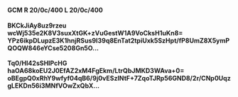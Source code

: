 #### GCM R 20/0c/400 L 20/0c/400
**BKCkJiAy8uz9rzeu**<br/>**wcWj535e2K8V3suxXtGK+zVuGestW1A9VoCksH1uKn8=**<br/>**YPz6ikpDLupzE3K1hnjRSus9I39q8EnTat2tpiUxk5SzHpt/fP8UmZ8X5ymPQOQW846eYCse5208Gn5O...**<br/><br/>
**Tq0/HI42sSHIPcHG**<br/>**haOA68koEU2J0EfAZ2xM4FgEkm/LtrQbJMKD3WAva+0=**<br/>**oBEgpQ0xRhY9wfyf04qB6/9j0vESzlNtF+7ZqoTJRp56GND8/2r/CNp0UqzgLEKDn56i3MNfVOwZxQbX...**